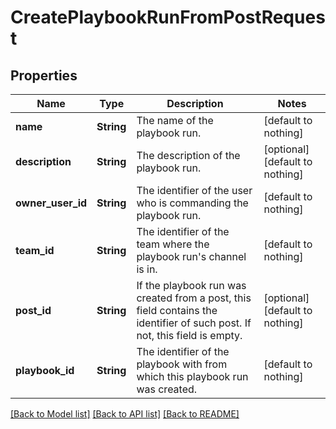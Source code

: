# CreatePlaybookRunFromPostRequest


## Properties
Name | Type | Description | Notes
------------ | ------------- | ------------- | -------------
**name** | **String** | The name of the playbook run. | [default to nothing]
**description** | **String** | The description of the playbook run. | [optional] [default to nothing]
**owner_user_id** | **String** | The identifier of the user who is commanding the playbook run. | [default to nothing]
**team_id** | **String** | The identifier of the team where the playbook run&#39;s channel is in. | [default to nothing]
**post_id** | **String** | If the playbook run was created from a post, this field contains the identifier of such post. If not, this field is empty. | [optional] [default to nothing]
**playbook_id** | **String** | The identifier of the playbook with from which this playbook run was created. | [default to nothing]


[[Back to Model list]](../README.md#models) [[Back to API list]](../README.md#api-endpoints) [[Back to README]](../README.md)


